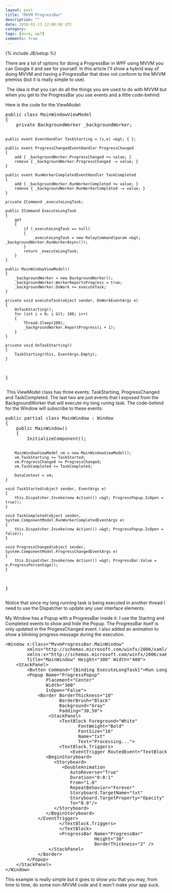 ```yaml
---
layout: post
title: "MVVM ProgressBar"
description: ""
date: 2010-01-13 12:00:00 UTC
category: 
tags: [mvvm, wpf]
comments: true
---
```

{% include JB/setup %}

<div id="post">
<p>There are a lot of options for doing a ProgressBar in WPF using MVVM you can Google it and see for yourself. In this article I'll show a hybrid way of doing MVVM and having a ProgressBar that does not conform to the MVVM premiss (but it is really simple to use).</p>
<p>&nbsp;The idea is that you can do all the things you are used to do with MVVM but when you get to the ProgressBar you use events and a little code-behind.</p>
<p>Here is the code for the ViewModel:</p>
<pre class="brush: csharp" title="code">
public class MainWindowViewModel
{
    private BackgroundWorker _backgroundWorker;

    public event EventHandler TaskStarting = (s,e) =&gt; { };

    public event ProgressChangedEventHandler ProgressChanged
    {
        add { _backgroundWorker.ProgressChanged += value; }
        remove { _backgroundWorker.ProgressChanged -= value; }
    }

    public event RunWorkerCompletedEventHandler TaskCompleted
    {
        add { _backgroundWorker.RunWorkerCompleted += value; }
        remove { _backgroundWorker.RunWorkerCompleted -= value; }
    }

    private ICommand _executeLongTask;

    public ICommand ExecuteLongTask
    {
        get
        {
            if (_executeLongTask == null)
            {
                _executeLongTask = new RelayCommand(param =&gt; _backgroundWorker.RunWorkerAsync());
            }
            return _executeLongTask;
        }
    }

    public MainWindowViewModel()
    {
        _backgroundWorker = new BackgroundWorker();
        _backgroundWorker.WorkerReportsProgress = true;
        _backgroundWorker.DoWork += executeTask;
    }

    private void executeTask(object sender, DoWorkEventArgs e)
    {
        OnTaskStarting();
        for (int i = 0; i &lt; 100; i++)
        {
            Thread.Sleep(100);
            _backgroundWorker.ReportProgress(i + 1);
        }
    }

    private void OnTaskStarting()
    {
        TaskStarting(this, EventArgs.Empty);
    }
}</pre>
<p>&nbsp;This ViewModel class has three events: TaskStartiing, ProgressChanged and TaskCompleted. The last two are just events that I exposed from the BackgroundWorker that will execute my long runing task. The code-behind for the Window will subscribe to these events:</p>
<pre title="code" class="brush: csharp">
public partial class MainWindow : Window
{
    public MainWindow()
    {
        InitializeComponent();

        MainWindowViewModel vm = new MainWindowViewModel();
        vm.TaskStarting += TaskStarted;
        vm.ProgressChanged += ProgressChanged;
        vm.TaskCompleted += TaskCompleted;

        DataContext = vm;
    }

    void TaskStarted(object sender, EventArgs e)
    {
        this.Dispatcher.Invoke(new Action(() =&gt; ProgressPopup.IsOpen = true));
    }

    void TaskCompleted(object sender, System.ComponentModel.RunWorkerCompletedEventArgs e)
    {
        this.Dispatcher.Invoke(new Action(() =&gt; ProgressPopup.IsOpen = false));
    }

    void ProgressChanged(object sender, System.ComponentModel.ProgressChangedEventArgs e)
    {
        this.Dispatcher.Invoke(new Action(() =&gt; ProgressBar.Value = e.ProgressPercentage));
    }
}
</pre>
<p>Notice that since my long running task is being executed in another thread I need to use the Dispatcher to update any user interface elements.</p>
<p>My Window has a Popup with a ProgressBar inside it. I use the Starting and Completed events to show and hide the Popup. The ProgressBar itself is only updated in the ProgessChanged event. I also added an animation to show a blinking progress message during the execution.</p>
<pre title="code" class="brush: xhtml">
&lt;Window x:Class=&quot;MvvmProgressBar.MainWindow&quot;
        xmlns=&quot;http://schemas.microsoft.com/winfx/2006/xaml/presentation&quot;
        xmlns:x=&quot;http://schemas.microsoft.com/winfx/2006/xaml&quot;
        Title=&quot;MainWindow&quot; Height=&quot;300&quot; Width=&quot;400&quot;&gt;
    &lt;StackPanel&gt;
        &lt;Button Command=&quot;{Binding ExecuteLongTask}&quot;&gt;Run Long Task&lt;/Button&gt;
        &lt;Popup Name=&quot;ProgressPopup&quot; 
               Placement=&quot;Center&quot; 
               Width=&quot;300&quot;
               IsOpen=&quot;False&quot;&gt;
            &lt;Border BorderThickness=&quot;10&quot;
                    BorderBrush=&quot;Black&quot;
                    Background=&quot;Gray&quot;
                    Padding=&quot;30,50&quot;&gt;
                &lt;StackPanel&gt;
                    &lt;TextBlock Foreground=&quot;White&quot;
                           FontWeight=&quot;Bold&quot;
                           FontSize=&quot;16&quot;
                           Name=&quot;txt&quot;
                           Text=&quot;Processing...&quot;&gt;
                    &lt;TextBlock.Triggers&gt;
                        &lt;EventTrigger RoutedEvent=&quot;TextBlock.Loaded&quot;&gt;
               &lt;BeginStoryboard&gt;
                  &lt;Storyboard&gt;
                     &lt;DoubleAnimation
                        AutoReverse=&quot;True&quot;
                        Duration=&quot;0:0:1&quot;
                        From=&quot;1.0&quot;
                        RepeatBehavior=&quot;Forever&quot;
                        Storyboard.TargetName=&quot;txt&quot;
                        Storyboard.TargetProperty=&quot;Opacity&quot;
                        To=&quot;0.0&quot;/&gt;
                  &lt;/Storyboard&gt;
               &lt;/BeginStoryboard&gt;
            &lt;/EventTrigger&gt;
                    &lt;/TextBlock.Triggers&gt;
                    &lt;/TextBlock&gt;
                    &lt;ProgressBar Name=&quot;ProgressBar&quot;
                                 Height=&quot;30&quot; 
                                 BorderThickness=&quot;2&quot; /&gt;
                &lt;/StackPanel&gt;
            &lt;/Border&gt;
        &lt;/Popup&gt;
    &lt;/StackPanel&gt;
&lt;/Window&gt;
</pre>
<p>This example is really simple but it goes to show you that you may, from time to time, do some non-MVVM code and it won't make your app suck. </p>
<p>&nbsp;</p>
</div>